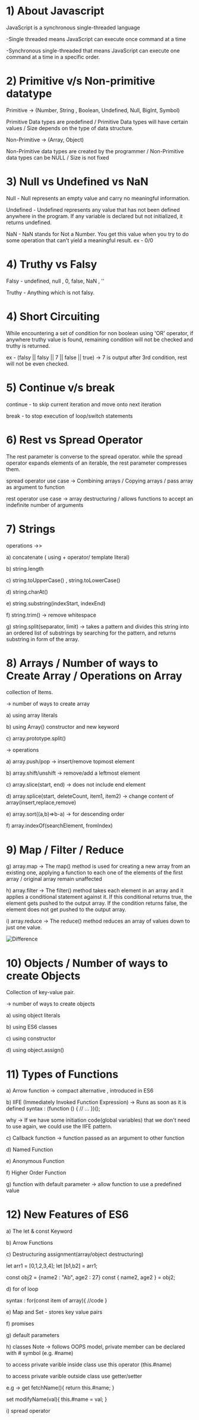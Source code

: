 <h1>1) About Javascript  </h1>

JavaScript is a synchronous single-threaded language

-Single threaded means JavaScript can execute once command at a time

-Synchronous single-threaded that means JavaScript can execute one command at a time in a specific order.

<h1>2) Primitive v/s Non-primitive datatype  </h1>

Primitive -> (Number, String , Boolean, Undefined, Null, BigInt, Symbol)

Primitive Data types are predefined / Primitive Data types will have certain values / Size depends on the type of data structure.

Non-Primitive -> (Array, Object)

Non-Primitive data types are created by the programmer / Non-Primitive data types can be NULL / Size is not fixed

<h1>3) Null vs Undefined vs NaN </h1>

Null - Null represents an empty value and carry no meaningful information.

Undefined - Undefined represents any value that has not been defined anywhere in the program.
If any variable is declared but not initialized, it returns undefined.

NaN - NaN stands for Not a Number. You get this value when you try to do some operation that can't yield a meaningful result. ex - 0/0

<h1>4) Truthy vs Falsy </h1>

Falsy - undefined, null , 0, false, NaN , ''

Truthy - Anything which is not falsy.

<h1>4) Short Circuiting </h1>

While encountering a set of condition for non boolean using 'OR' operator, if anywhere truthy value is found,
remaining condition will not be checked and truthy is returned.

ex - (falsy || falsy || 7 || false || true) -> 7 is output
after 3rd condition, rest will not be even checked.

<h1> 5) Continue v/s break   </h1>

continue - to skip current iteration and move onto next iteration

break - to stop execution of loop/switch statements

<h1> 6) Rest vs Spread Operator </h1>

The rest parameter is converse to the spread operator. while the spread operator expands elements of an iterable, the rest parameter compresses them.

spread operator use case -> Combining arrays / Copying arrays / pass array as argument to function

rest operator use case -> array destructuring / allows functions to accept an indefinite number of arguments

<h1> 7) Strings </h1>

operations ->>

a) concatenate ( using + operator/ template literal)

b) string.length

c) string.toUpperCase() , string.toLowerCase()

d) string.charAt()

e) string.substring(indexStart, indexEnd)

f) string.trim() -> remove whitespace

g) string.split(separator, limit) -> takes a pattern and divides this string into an ordered list of substrings by searching for the pattern, and returns substring in form of the array.

<h1> 8) Arrays / Number of ways to Create Array / Operations on Array </h1>

collection of Items.

-> number of ways to create array

a) using array literals

b) using Array() constructor and new keyword

c) array.prototype.split()

-> operations

a) array.push/pop -> insert/remove topmost element

b) array.shift/unshift -> remove/add a leftmost element

c) array.slice(start, end) -> does not include end element

d) array.splice(start, deleteCount, item1, item2) -> change content of array(insert,replace,remove)

e) array.sort((a,b)=>b-a) -> for descending order

f) array.indexOf(searchElement, fromIndex)

<h1>9) Map / Filter / Reduce</h1>

g) array.map -> The map() method is used for creating a new array from an existing one, applying a function to each one of the elements of the first array / original array remain unaffected

h) array.filter -> The filter() method takes each element in an array and it applies a conditional statement against it. If this conditional returns true, the element gets pushed to the output array. If the condition returns false, the element does not get pushed to the output array.

i) array.reduce -> The reduce() method reduces an array of values down to just one value.

![Difference](Map_Filter_Reduce.png)

<h1>10) Objects / Number of ways to create Objects </h1>

Collection of key-value pair.

-> number of ways to create objects

a) using object literals

b) using ES6 classes

c) using constructor

d) using object.assign()

<h1>11) Types of Functions </h1>

a) Arrow function -> compact alternative , introduced in ES6

b) IIFE (Immediately Invoked Function Expression) -> Runs as soon as it is defined
syntax : (function () {
// …
})();

why -> If we have some initiation code(global variables) that we don't need to use again, we could use the IIFE pattern.

c) Callback function -> function passed as an argument to other function

d) Named Function

e) Anonymous Function

f) Higher Order Function

g) function with default parameter -> allow function to use a predefined value

<h1> 12) New Features of ES6 </h1>

a) The let & const Keyword

b) Arrow Functions

c) Destructuring assignment(array/object destructuring)

let arr1 = [0,1,2,3,4];
let [b1,b2] = arr1;

const obj2 = {name2 : "Ab", age2 : 27}
const { name2, age2 } = obj2;

d) for of loop

syntax : for(const item of array){
//code
}

e) Map and Set - stores key value pairs

f) promises

g) default parameters

h) classes
Note -> follows OOPS model, private member can be declared with # symbol (e.g. #name)

to access private varible inside class use this operator (this.#name)

to access private varible outside class use getter/setter

e.g -> get fetchName(){
return this.#name;
}

set modifyName(val){
this.#name = val;
}

i) spread operator
